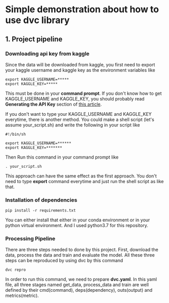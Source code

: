 # Simple demonstration about how to use dvc library
## 1. Project pipeline

### Downloading api key from kaggle

Since the data will be downloaded from kaggle, you first need to export your kaggle username and kaggle key as the environment variables like
```
export KAGGLE_USERNAME=*****
export KAGGLE_KEY=***** 
```
This must be done in your <b>command prompt</b>. 
If you don't know how to get KAGGLE_USERNAME and KAGGLE_KEY, you should probably read <b>Generating the API Key</b> section of [this article](https://insaid.medium.com/how-to-access-datasets-directly-from-kaggle-6a3552ea891c).

If you don't want to type your KAGGLE_USERNAME and KAGGLE_KEY everytime, there is another method. You could make a shell script (let's assume your_script.sh) and write the following in your script like
```
#!/bin/sh

export KAGGLE_USERNAME=******
export KAGGLE_KEY=*******
```

Then Run this command in your command prompt like
```
. your_script.sh
```

This approach can have the same effect as the first approach. You don't need to type **export** command everytime and just run the shell script as like that.

### Installation of dependencies
```
pip install -r requirements.txt
```
You can either install that either in your conda environment or in your python virtual environment. And I used python3.7 for this repository.

### Processing Pipeline

There are three steps needed to done by this project. First, download the data, process the data and train and evaluate the model.
All these three steps can be reproduced by using dvc by this command
```
dvc repro
``` 

In order to run this command, we need to prepare <b>dvc.yaml</b>. In this yaml file, all three stages named get_data, process_data and train are well defined by their cmd(command), deps(dependency), outs(output) and metrics(metric).